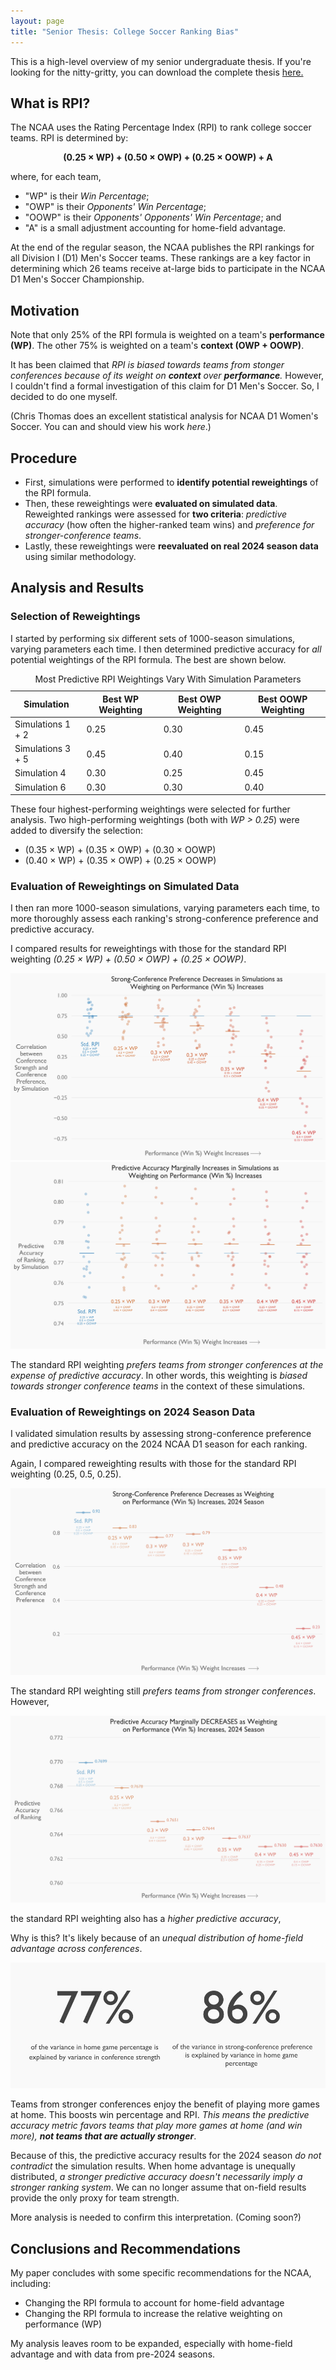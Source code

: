 ```yaml
---
layout: page
title: "Senior Thesis: College Soccer Ranking Bias"
---
```


This is a high-level overview of my senior undergraduate thesis. If you're looking for the nitty-gritty, you can download the complete thesis <a href="AMTH_Thesis_CL.pdf" download>here.</a>


## What is RPI?

The NCAA uses the Rating Percentage Index (RPI) to rank college soccer teams. RPI is determined by:

<p align="center"><strong>(0.25 &times; WP) + (0.50 &times; OWP) + (0.25 &times; OOWP) + A</strong></p>

where, for each team,
- "WP" is their *Win Percentage*;
- "OWP" is their *Opponents' Win Percentage*;
- "OOWP" is their *Opponents' Opponents' Win Percentage*; and
- "A" is a small adjustment accounting for home-field advantage.

At the end of the regular season, the NCAA publishes the RPI rankings for all Division I (D1) Men's Soccer teams. These rankings are a key factor in determining which 26 teams receive at-large bids to participate in the NCAA D1 Men's Soccer Championship.

## Motivation

Note that only 25% of the RPI formula is weighted on a team's **performance (WP)**. The other 75% is weighted on a team's **context (OWP + OOWP)**.

It has been claimed that *RPI is biased towards teams from stonger conferences because of its weight on **context** over **performance**.* However, I couldn't find a formal investigation of this claim for D1 Men's Soccer. So, I decided to do one myself.

(Chris Thomas does an excellent statistical analysis for NCAA D1 Women's Soccer. You can and should view his work *here*.) 

## Procedure

- First, simulations were performed to **identify potential reweightings** of the RPI formula.
- Then, these reweightings were **evaluated on simulated data**. Reweighted rankings were assessed for **two criteria**: *predictive accuracy* (how often the higher-ranked team wins) and *preference for stronger-conference teams*.
- Lastly, these reweightings were **reevaluated on real 2024 season data** using similar methodology. 

## Analysis and Results

### Selection of Reweightings

I started by performing six different sets of 1000-season simulations, varying parameters each time. I then determined predictive accuracy for *all* potential weightings of the RPI formula. The best are shown below.

<!-- 
<table class="custom-table">
  <caption>Best RPI Weightings Vary With Simulation Parameters</caption>
  <thead>
    <tr>
      <th>Simulation</th>
      <th>Best RPI Weighting<br>(WP, OWP, OOWP)</th>
    </tr>
  </thead>
  <tbody>
    <tr>
      <td>Simulation 1</td>
      <td>(0.25 &times; WP) + (0.30 &times; OWP) + (0.45 &times; OOWP)</td>
    </tr>
    <tr>
      <td>Simulation 2</td>
      <td>(0.25, 0.30, 0.45)</td>
    </tr>
    <tr>
      <td>Simulation 3</td>
      <td>(0.45, 0.40, 0.15)</td>
    </tr>
    <tr>
      <td>Simulation 4</td>
      <td>(0.30, 0.25, 0.45)</td>
    </tr>
    <tr>
      <td>Simulation 5</td>
      <td>(0.45, 0.40, 0.15)</td>
    </tr>
    <tr>
      <td>Simulation 6</td>
      <td>(0.30, 0.30, 0.40)</td>
    </tr>
  </tbody>
</table>
-->



<table class="custom-table">
  <caption>Most Predictive RPI Weightings Vary With Simulation Parameters</caption>
  <thead>
    <tr>
      <th>Simulation</th>
      <th>Best WP Weighting</th>
      <th>Best OWP Weighting</th>
      <th>Best OOWP Weighting</th>
    </tr>
  </thead>
  <tbody>
    <tr>
      <td>Simulations 1 + 2</td>
      <td>0.25</td>
      <td>0.30</td>
      <td>0.45</td>
    </tr>
    <tr>
      <td>Simulations 3 + 5</td>
      <td>0.45</td>
      <td>0.40</td>
      <td>0.15</td>
    </tr>
    <tr>
      <td>Simulation 4</td>
      <td>0.30</td>
      <td>0.25</td>
      <td>0.45</td>
    </tr>
    <tr>
      <td>Simulation 6</td>
      <td>0.30</td>
      <td>0.30</td>
      <td>0.40</td>
    </tr>
  </tbody>
</table>

These four highest-performing weightings were selected for further analysis. Two high-performing weightings (both with *WP > 0.25*) were added to diversify the selection:
- (0.35 &times; WP) + (0.35 &times; OWP) + (0.30 &times; OOWP)
- (0.40 &times; WP) + (0.35 &times; OWP) + (0.25 &times; OOWP)

### Evaluation of Reweightings on Simulated Data

I then ran more 1000-season simulations, varying parameters each time, to more thoroughly assess each ranking's strong-conference preference and predictive accuracy. 

I compared results for reweightings with those for the standard RPI weighting *(0.25 &times; WP) + (0.50 &times; OWP) + (0.25 &times; OOWP)*.

  <img class="column-img" src="public/images/ConfPrefSim.png" alt="Headshot"/>

  <img class="column-img" src="public/images/PredAccSim.png" alt="Headshot"/>

The standard RPI weighting *prefers teams from stronger conferences at the expense of predictive accuracy*. In other words, this weighting is *biased towards stronger conference teams* in the context of these simulations.

### Evaluation of Reweightings on 2024 Season Data

I validated simulation results by assessing strong-conference preference and predictive accuracy on the 2024 NCAA D1 season for each ranking.

Again, I compared reweighting results with those for the standard RPI weighting (0.25, 0.5, 0.25).

<img class="column-img" src="public/images/ConfPref2024.png" alt="Headshot"/>

The standard RPI weighting still *prefers teams from stronger conferences*. However,

<img class="column-img" src="public/images/PredAcc2024.png" alt="Headshot"/>

the standard RPI weighting also has a *higher predictive accuracy*, 

Why is this? It's likely because of an *unequal distribution of home-field advantage across conferences*. 

<img class="column-img" src="public/images/HomeAdv.jpg" alt="Headshot"/>


Teams from stronger conferences enjoy the benefit of playing more games at home. This boosts win percentage and RPI. *This means the predictive accuracy metric favors teams that play more games at home (and win more), **not teams that are actually stronger***. 

Because of this, the predictive accuracy results for the 2024 season *do not contradict* the simulation results. When home advantage is unequally distributed, *a stronger predictive accuracy doesn't necessarily imply a stronger ranking system*. We can no longer assume that on-field results provide the only proxy for team strength.

More analysis is needed to confirm this interpretation. (Coming soon?)

## Conclusions and Recommendations

My paper concludes with some specific recommendations for the NCAA, including:
- Changing the RPI formula to account for home-field advantage
- Changing the RPI formula to increase the relative weighting on performance (WP)

My analysis leaves room to be expanded, especially with home-field advantage and with data from pre-2024 seasons.
